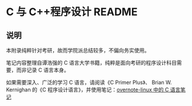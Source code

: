 # C 与 C++程序设计 README

## 说明

本附录纯粹针对考研，故而学院派总结较多，不偏向务实使用。

笔记内容整理自谭浩强的 C 语言大学书籍，纯粹是面向考研的程序设计科目需要，而非记录 C 语言本身。

如果需要深入、广泛的学习 C 语言，请阅读《C Primer Plus》、 Brian W. Kernighan 的《C 程序设计语言》，并使用笔记：[overnote-linux 中的 C 语言笔记](https://github.com/overnote/over-linux/tree/master/%E7%BC%96%E7%A8%8B%E8%AF%AD%E8%A8%80)
